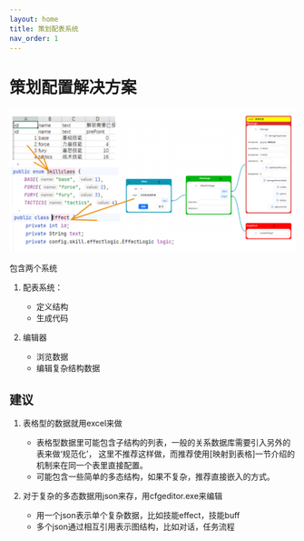 ```yaml
---
layout: home
title: 策划配表系统
nav_order: 1
---
```


# 策划配置解决方案

![intro](assets/intro.png)

包含两个系统

1. 配表系统：

    - 定义结构
    - 生成代码

2. 编辑器

    - 浏览数据
    - 编辑复杂结构数据

## 建议

1. 表格型的数据就用excel来做

    - 表格型数据里可能包含子结构的列表，一般的关系数据库需要引入另外的表来做‘规范化’，
      这里不推荐这样做，而推荐使用[映射到表格]一节介绍的机制来在同一个表里直接配置。
    - 可能包含一些简单的多态结构，如果不复杂，推荐直接嵌入的方式。

2. 对于复杂的多态数据用json来存，用cfgeditor.exe来编辑

    - 用一个json表示单个复杂数据，比如技能effect，技能buff
    - 多个json通过相互引用表示图结构，比如对话，任务流程
   
